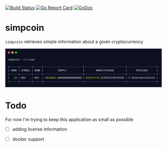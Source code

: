 [![Build Status](https://travis-ci.org/juanri0s/simpcoin.svg?branch=master)](https://travis-ci.org/juanri0s/simpcoin)
[![Go Report Card](https://goreportcard.com/badge/github.com/juanri0s/simpcoin)](https://goreportcard.com/report/github.com/juanri0s/simpcoin)
[![GoDoc](https://godoc.org/github.com/juanri0s/simpcoin?status.svg)](https://godoc.org/github.com/juanri0s/simpcoin)

# simpcoin

`simpcoin` retrieves simple information about a given cryptocurrency

![Sample terminal response from simpcoin](/simpcoin.png)

# Todo

For now I'm trying to keep this application as small as possible

- [ ] adding license information
- [ ] docker support


